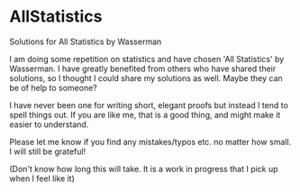# AllStatistics
Solutions for All Statistics by Wasserman

I am doing some repetition on statistics and have chosen 'All Statistics' by Wasserman. I have greatly benefited from others who have shared their solutions, so I thought I could share my solutions as well. Maybe they can be of help to someone?

I have never been one for writing short, elegant proofs but instead I tend to spell things out. If you are like me, that is a good thing, and might make it easier to understand.

Please let me know if you find any mistakes/typos etc. no matter how small. I will still be grateful!

(Don't know how long this will take. It is a work in progress that I pick up when I feel like it)


